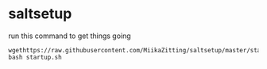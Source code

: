 # saltsetup

run this command to get things going

	wgethttps://raw.githubusercontent.com/MiikaZitting/saltsetup/master/startup.sh
	bash startup.sh
